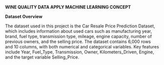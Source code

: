 **WINE QUALITY DATA APPLY MACHINE LEARNING CONCEPT**

**Dataset Overview**


The dataset used in this project is the Car Resale Price Prediction Dataset, which includes information about used cars such as manufacturing year, brand, fuel type, transmission type, mileage, engine capacity, number of previous owners, and the selling price. The dataset contains 6,000 rows and 10 columns, with both numerical and categorical variables. Key features include Year, Fuel_Type, Transmission, Owner, Kilometers_Driven, Engine, and the target variable Selling_Price.

